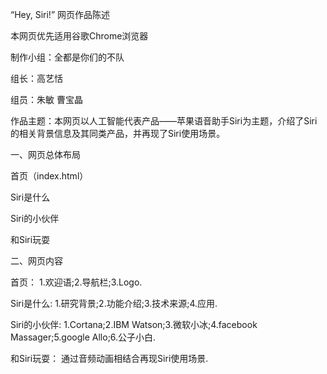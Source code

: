 “Hey, Siri!”
网页作品陈述

本网页优先适用谷歌Chrome浏览器

制作小组：全都是你们的不队

组长：高艺恬

组员：朱敏  曹宝晶

作品主题：本网页以人工智能代表产品——苹果语音助手Siri为主题，介绍了Siri的相关背景信息及其同类产品，并再现了Siri使用场景。

一、网页总体布局

首页（index.html）

Siri是什么

Siri的小伙伴

和Siri玩耍

二、网页内容

首页：
1.欢迎语;2.导航栏;3.Logo.

Siri是什么:
1.研究背景;2.功能介绍;3.技术来源;4.应用.

Siri的小伙伴:
1.Cortana;2.IBM Watson;3.微软小冰;4.facebook Massager;5.google Allo;6.公子小白.

和Siri玩耍：
通过音频动画相结合再现Siri使用场景.


